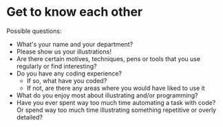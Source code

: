 # Get to know each other

Possible questions:

- What's your name and your department?
- Please show us your illustrations!
- Are there certain motives, techniques, pens or tools that you use regularly or find interesting?
- Do you have any coding experience?
  - If so, what have you coded?
  - If not, are there any areas where you would have liked to use it
- What do you enjoy most about illustrating and/or programming?
- Have you ever spent way too much time automating a task with code? Or spend way too much time illustrating something repetitive or overly detailed?
